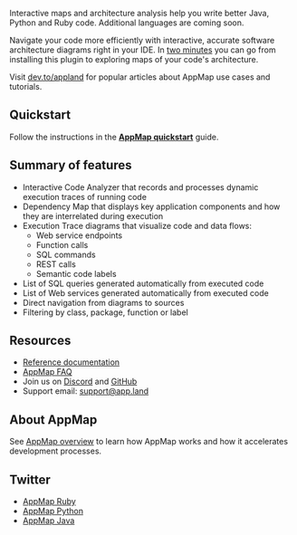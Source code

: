 Interactive maps and architecture analysis help you write better Java, Python and Ruby code. Additional languages are coming soon.

Navigate your code more efficiently with interactive, accurate software architecture diagrams right in your IDE. 
In [two minutes](https://www.loom.com/share/2634caf3a57842aea07b83be2bd9bc8d) you can go from installing this plugin to exploring maps of your code's architecture. 

Visit [dev.to/appland](https://dev.to/appland) for popular articles about AppMap use cases and tutorials.


## Quickstart
Follow the instructions in the **[AppMap quickstart](https://appland.com/docs/quickstart/)** guide.


## Summary of features
- Interactive Code Analyzer that records and processes dynamic execution traces of running code
- Dependency Map that displays key application components and how they are interrelated during execution 
- Execution Trace diagrams that visualize code and data flows:
  - Web service endpoints
  - Function calls
  - SQL commands
  - REST calls
  - Semantic code labels
- List of SQL queries generated automatically from executed code
- List of Web services generated automatically from executed code
- Direct navigation from diagrams to sources
- Filtering by class, package, function or label


## Resources
- [Reference documentation](https://appland.com/docs/reference/)
- [AppMap FAQ](https://appland.com/docs/faq.html)
- Join us on [Discord](https://discord.com/invite/N9VUap6) and [GitHub](https://github.com/applandinc/appmap-intellij-plugin)
- Support email: [support@app.land](mailto:support@app.land)


## About AppMap
See [AppMap overview](https://appland.com/docs/get-started.html) to learn how AppMap works and how it accelerates development processes.


## Twitter
- [AppMap Ruby](https://twitter.com/appmapruby)
- [AppMap Python](https://twitter.com/appmappython)
- [AppMap Java](https://twitter.com/appmapjava)
